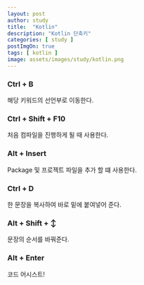```yaml
---
layout: post
author: study
title:  "Kotlin"
description: "Kotlin 단축키"
categories: [ study ]
postImgOn: true
tags: [ kotlin ]
image: assets/images/study/kotlin.png
---
```

 
### Ctrl + B
해당 키워드의 선언부로 이동한다.

### Ctrl + Shift + F10 
처음 컴파일을 진행하게 될 때 사용한다.

### Alt + Insert 
Package 및 프로젝트 파일을 추가 할 떄 사용한다.

### Ctrl + D
한 문장을 복사하여 바로 밑에 붙여넣어 준다.

### Alt + Shift + ↕
문장의 순서를 바꿔준다.

### Alt + Enter
코드 어시스트!

